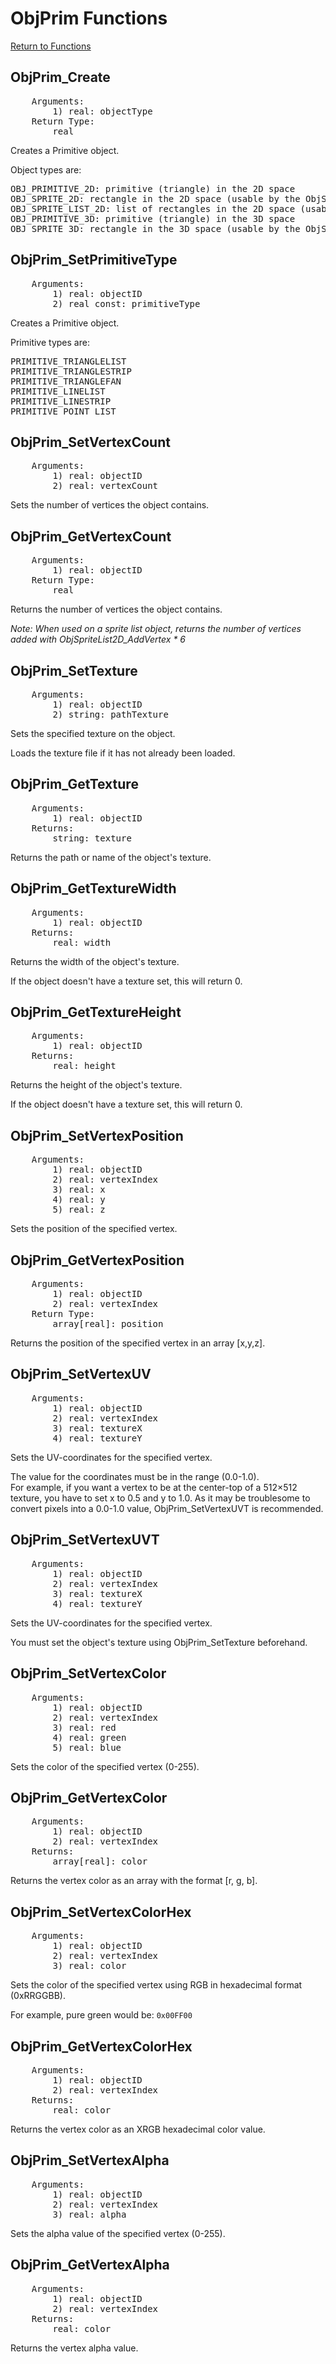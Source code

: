 ﻿# ObjPrim Functions

[Return to Functions](../functions.html)

## ObjPrim_Create
<pre>
    Arguments:
        1) real: objectType
    Return Type:
        real
</pre>
Creates a Primitive object.

Object types are:
<pre>
OBJ_PRIMITIVE_2D: primitive (triangle) in the 2D space
OBJ_SPRITE_2D: rectangle in the 2D space (usable by the ObjSprite2D_ functions).
OBJ_SPRITE_LIST_2D: list of rectangles in the 2D space (usable by the ObjSpriteList2D_ functions).
OBJ_PRIMITIVE_3D: primitive (triangle) in the 3D space
OBJ_SPRITE_3D: rectangle in the 3D space (usable by the ObjSprite3D_ functions).
</pre>

## ObjPrim_SetPrimitiveType
<pre>
    Arguments:
        1) real: objectID
        2) real const: primitiveType
</pre>
Creates a Primitive object.

Primitive types are:
<pre>
PRIMITIVE_TRIANGLELIST
PRIMITIVE_TRIANGLESTRIP
PRIMITIVE_TRIANGLEFAN
PRIMITIVE_LINELIST
PRIMITIVE_LINESTRIP
PRIMITIVE_POINT_LIST
</pre>

## ObjPrim_SetVertexCount
<pre>
    Arguments:
        1) real: objectID
        2) real: vertexCount
</pre>
Sets the number of vertices the object contains.

## ObjPrim_GetVertexCount
<pre>
    Arguments:
        1) real: objectID
    Return Type:
        real
</pre>
Returns the number of vertices the object contains.

*Note: When used on a sprite list object, returns the number of vertices added with ObjSpriteList2D_AddVertex * 6*

## ObjPrim_SetTexture
<pre>
    Arguments:
        1) real: objectID
        2) string: pathTexture
</pre>
Sets the specified texture on the object.

Loads the texture file if it has not already been loaded.

## ObjPrim_GetTexture
<pre>
    Arguments:
        1) real: objectID
    Returns:
        string: texture
</pre>
Returns the path or name of the object's texture.

## ObjPrim_GetTextureWidth
<pre>
    Arguments:
        1) real: objectID
    Returns:
        real: width
</pre>
Returns the width of the object's texture.

If the object doesn't have a texture set, this will return 0.

## ObjPrim_GetTextureHeight
<pre>
    Arguments:
        1) real: objectID
    Returns:
        real: height
</pre>
Returns the height of the object's texture.

If the object doesn't have a texture set, this will return 0.

## ObjPrim_SetVertexPosition
<pre>
    Arguments:
        1) real: objectID
        2) real: vertexIndex
        3) real: x
        4) real: y
        5) real: z
</pre>
Sets the position of the specified vertex.

## ObjPrim_GetVertexPosition
<pre>
    Arguments:
        1) real: objectID
        2) real: vertexIndex
    Return Type:
        array[real]: position
</pre>
Returns the position of the specified vertex in an array [x,y,z].

## ObjPrim_SetVertexUV
<pre>
    Arguments:
        1) real: objectID
        2) real: vertexIndex
        3) real: textureX
        4) real: textureY
</pre>
Sets the UV-coordinates for the specified vertex.

The value for the coordinates must be in the range (0.0-1.0).\
For example, if you want a vertex to be at the center-top of a 512×512 texture, you have to set x to 0.5 and y to 1.0.
As it may be troublesome to convert pixels into a 0.0-1.0 value, ObjPrim_SetVertexUVT is recommended.

## ObjPrim_SetVertexUVT
<pre>
    Arguments:
        1) real: objectID
        2) real: vertexIndex
        3) real: textureX
        4) real: textureY
</pre>
Sets the UV-coordinates for the specified vertex.

You must set the object's texture using ObjPrim_SetTexture beforehand.

## ObjPrim_SetVertexColor
<pre>
    Arguments:
        1) real: objectID
        2) real: vertexIndex
        3) real: red
        4) real: green
        5) real: blue
</pre>
Sets the color of the specified vertex (0-255).

## ObjPrim_GetVertexColor
<pre>
    Arguments:
        1) real: objectID
        2) real: vertexIndex
    Returns:
        array[real]: color
</pre>
Returns the vertex color as an array with the format [r, g, b].

## ObjPrim_SetVertexColorHex
<pre>
    Arguments:
        1) real: objectID
        2) real: vertexIndex
        3) real: color
</pre>
Sets the color of the specified vertex using RGB in hexadecimal format (0xRRGGBB).

For example, pure green would be: `0x00FF00`

## ObjPrim_GetVertexColorHex
<pre>
    Arguments:
        1) real: objectID
        2) real: vertexIndex
    Returns:
        real: color
</pre>
Returns the vertex color as an XRGB hexadecimal color value.

## ObjPrim_SetVertexAlpha
<pre>
    Arguments:
        1) real: objectID
        2) real: vertexIndex
        3) real: alpha
</pre>
Sets the alpha value of the specified vertex (0-255).

## ObjPrim_GetVertexAlpha
<pre>
    Arguments:
        1) real: objectID
        2) real: vertexIndex
    Returns:
        real: color
</pre>
Returns the vertex alpha value.